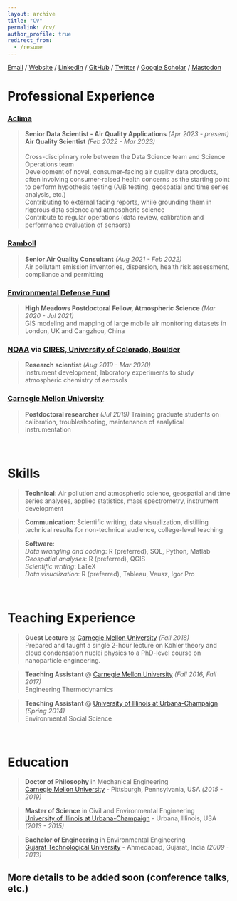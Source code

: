 ```yaml
---
layout: archive
title: "CV"
permalink: /cv/
author_profile: true
redirect_from:
  - /resume
---
```


[Email](mailto:rshah6192@gmail.com) / [Website](https://rishabhshah-92.github.io/) / [LinkedIn](https://www.linkedin.com/in/rishabh-shah-36196246/) / [GitHub](https://github.com/rishabhshah-92) / [Twitter](https://twitter.com/@rishabh_shah92) / [Google Scholar](https://scholar.google.com/citations?user=Xvv6SCsAAAAJ&hl=en) / [Mastodon](https://airpollution.science/@rishabh)

# Professional Experience

### [Aclima](https://aclima.io) <br>
>**Senior Data Scientist - Air Quality Applications** _(Apr 2023 - present)_ <br>
**Air Quality Scientist** _(Feb 2022 - Mar 2023)_ <br><br>
Cross-disciplinary role between the Data Science team and Science Operations team<br>Development of novel, consumer-facing air quality data products, often involving consumer-raised health concerns as the starting point to perform hypothesis testing (A/B testing, geospatial and time series analysis, etc.)<br>
Contributing to external facing reports, while grounding them in rigorous data science and atmospheric science <br>
Contribute to regular operations (data review, calibration and performance evaluation of sensors)

### [Ramboll](https://ramboll.com/)
> **Senior Air Quality Consultant** _(Aug 2021 - Feb 2022)_ <br>
Air pollutant emission inventories, dispersion, health risk assessment, compliance and permitting

### [Environmental Defense Fund](http://edf.org/)
> **High Meadows Postdoctoral Fellow, Atmospheric Science** _(Mar 2020 - Jul 2021)_ <br>
GIS modeling and mapping of large mobile air monitoring datasets in London, UK and Cangzhou, China

### [NOAA](https://www.noaa.gov/) via [CIRES, University of Colorado, Boulder](https://cires.colorado.edu/)
> **Research scientist** _(Aug 2019 - Mar 2020)_ <br>
Instrument development, laboratory experiments to study atmospheric chemistry of aerosols

### [Carnegie Mellon University](https://particulate-matter.cmu.edu/)
> **Postdoctoral researcher** _(Jul 2019)_ 
Training graduate students on calibration, troubleshooting, maintenance of analytical instrumentation

# <br>Skills
> **Technical**: Air pollution and atmospheric science, geospatial and time series analyses, applied statistics, mass spectrometry, instrument development

> **Communication**: Scientific writing, data visualization, distilling technical results for non-technical audience, college-level teaching

> **Software**:<br>
_Data wrangling and coding_: R (preferred), SQL, Python, Matlab<br>
_Geospatial analyses_: R (preferred), QGIS<br>
_Scientific writing_: LaTeX<br>
_Data visualization_: R (preferred), Tableau, Veusz, Igor Pro

# <br>Teaching Experience
> **Guest Lecture** @ [Carnegie Mellon University](https://www.meche.engineering.cmu.edu/) _(Fall 2018)_ <br>
Prepared and taught a single 2-hour lecture on Köhler theory and cloud condensation nuclei physics to a PhD-level course on nanoparticle engineering.

> **Teaching Assistant** @ [Carnegie Mellon University](https://www.meche.engineering.cmu.edu/) _(Fall 2016, Fall 2017)_ <br>
Engineering Thermodynamics

> **Teaching Assistant** @ [University of Illinois at Urbana-Champaign](https://illinois.edu/) _(Spring 2014)_ <br>
Environmental Social Science

# <br>Education

> **Doctor of Philosophy** in Mechanical Engineering<br>
[Carnegie Mellon University](https://www.meche.engineering.cmu.edu/) - Pittsburgh, Pennsylvania, USA _(2015 - 2019)_

> **Master of Science** in Civil and Environmental Engineering<br>
[University of Illinois at Urbana-Champaign](https://cee.illinois.edu/) - Urbana, Illinois, USA _(2013 - 2015)_

> **Bachelor of Engineering** in Environmental Engineering<br>
[Gujarat Technological University](https://www.gtu.ac.in/) - Ahmedabad, Gujarat, India _(2009 - 2013)_

## More details to be added soon (conference talks, etc.)
